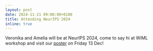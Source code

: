 ```yaml
---
layout: post
date: 2024-11-21 09:00:00+0100
title: Attending NeurIPS 2024
inline: true
---
```


Veronika and Amelia will be at NeurIPS 2024, come to say hi at WiML workshop and visit our [poster](https://nips.cc/virtual/2024/poster/97652?show_abstract=true) on Friday 13 Dec!
